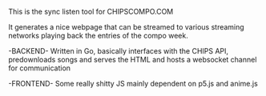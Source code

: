 This is the sync listen tool for CHIPSCOMPO.COM

It generates a nice webpage that can be streamed to various streaming networks playing back the entries of the compo week.

-BACKEND-
Written in Go, basically interfaces with the CHIPS API, predownloads songs and serves the HTML and hosts a websocket channel for communication

-FRONTEND-
Some really shitty JS mainly dependent on p5.js and anime.js